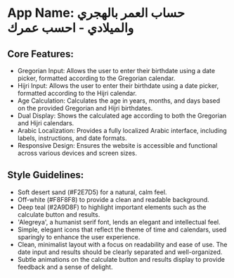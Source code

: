 # **App Name**: حساب العمر بالهجري والميلادي - احسب عمرك

## Core Features:

- Gregorian Input: Allows the user to enter their birthdate using a date picker, formatted according to the Gregorian calendar.
- Hijri Input: Allows the user to enter their birthdate using a date picker, formatted according to the Hijri calendar.
- Age Calculation: Calculates the age in years, months, and days based on the provided Gregorian and Hijri birthdates.
- Dual Display: Shows the calculated age according to both the Gregorian and Hijri calendars.
- Arabic Localization: Provides a fully localized Arabic interface, including labels, instructions, and date formats.
- Responsive Design: Ensures the website is accessible and functional across various devices and screen sizes.

## Style Guidelines:

- Soft desert sand (#F2E7D5) for a natural, calm feel.
- Off-white (#F8F8F8) to provide a clean and readable background.
- Deep teal (#2A9D8F) to highlight important elements such as the calculate button and results.
- 'Alegreya', a humanist serif font, lends an elegant and intellectual feel.
- Simple, elegant icons that reflect the theme of time and calendars, used sparingly to enhance the user experience.
- Clean, minimalist layout with a focus on readability and ease of use. The date input and results should be clearly separated and well-organized.
- Subtle animations on the calculate button and results display to provide feedback and a sense of delight.